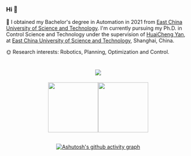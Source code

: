 ### Hi 👋
🌵 I obtained my Bachelor's degree in Automation in 2021 from [East China University of Science and Technology](https://www.ecust.edu.cn/). I'm currently pursuing my Ph.D. in Control Science and Technology under the supervision of [HuaiCheng Yan](https://smecp-lab.ecust.edu.cn/2016/1020/c9578a75529/page.htm), at [East China University of Science and Technology](https://www.ecust.edu.cn/), Shanghai, China. 

🌞 Research interests: Robotics, Planning, Optimization and Control.

<h1 align="center"> <a href="https://sunguoqi.com/"> <img src="https://readme-typing-svg.herokuapp.com/?lines=STAY+HUNGRY;STAY+FOOLISH&center=true&size=27"> </a> </h1>

<div align=center>
<img height="137px" src="https://github-readme-stats-git-masterrstaa-rickstaa.vercel.app/api?username=Rao-Kai&hide_title=true&hide_border=true&show_icons=trueline_height=21&text_color=000&icon_color=000&bg_color=0,ea6161,ffc64d,fffc4d,52fa5a&theme=graywhite" /><img height="137px" src="https://github-readme-stats-git-masterrstaa-rickstaa.vercel.app/api/top-langs/?username=Rao-Kai&hide_title=true&hide_border=true&layout=compact&langs_count=6&text_color=000&icon_color=fff&bg_color=0,52fa5a,4dfcff,c64dff&theme=graywhite" /><br><br>

[![Ashutosh's github activity graph](https://github-readme-activity-graph.cyclic.app/graph?username=Rao-Kai&theme=tokyo-night)](https://github.com/ashutosh00710/github-readme-activity-graph)
</div>


 

<!--
**Rao-Kai/Rao-Kai** is a ✨ _special_ ✨ repository because its `README.md` (this file) appears on your GitHub profile.

Here are some ideas to get you started:

- 🔭 I’m currently working on ...
- 🌱 I’m currently learning ...
- 👯 I’m looking to collaborate on ...
- 🤔 I’m looking for help with ...
- 💬 Ask me about ...
- 📫 How to reach me: ...
- 😄 Pronouns: ...
- ⚡ Fun fact: ...
-->
